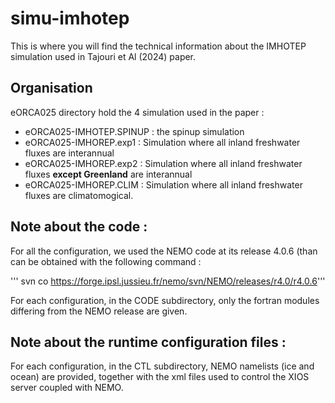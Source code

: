 # simu-imhotep

This is where you will find the technical information about the IMHOTEP simulation used in 
Tajouri et Al (2024) paper. 

## Organisation

eORCA025 directory hold the 4 simulation used in the paper :

  * eORCA025-IMHOTEP.SPINUP  : the spinup simulation
  * eORCA025-IMHOREP.exp1    : Simulation where all inland freshwater fluxes are interannual
  * eORCA025-IMHOREP.exp2    : Simulation where all inland freshwater fluxes **except Greenland** are interannual
  * eORCA025-IMHOREP.CLIM    : Simulation where all inland freshwater fluxes are climatomogical.

## Note about the code :

For all the configuration,  we used the NEMO code at its release 4.0.6 (than can be obtained with the following command :

''' svn co https://forge.ipsl.jussieu.fr/nemo/svn/NEMO/releases/r4.0/r4.0.6'''

For each configuration, in the CODE subdirectory,  only the fortran modules differing from the NEMO release are given.


## Note about the runtime configuration files :

For each configuration, in the CTL subdirectory, NEMO namelists (ice and ocean) are provided, together with the xml files used to control
the XIOS server coupled with NEMO.
